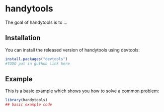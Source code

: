 # handytools

<!-- badges: start -->
<!-- badges: end -->

The goal of handytools is to ...

## Installation

You can install the released version of handytools using devtools:

``` r
install.packages("devtools")
#TODO put in guthub link here
```

## Example

This is a basic example which shows you how to solve a common problem:

``` r
library(handytools)
## basic example code
```

